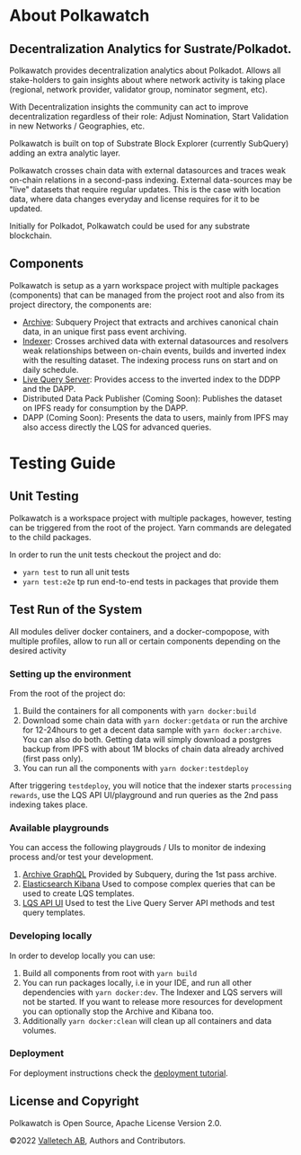 # About Polkawatch

## Decentralization Analytics for Sustrate/Polkadot.

Polkawatch provides decentralization analytics about Polkadot. Allows all stake-holders to gain insights about where network activity is taking place (regional, network provider, validator group, nominator segment, etc).

With Decentralization insights the community can act to improve decentralization regardless of their 
role: Adjust Nomination, Start Validation in new Networks / Geographies, etc.

Polkawatch is built on top of Substrate Block Explorer (currently SubQuery) adding an extra analytic layer.

Polkawatch crosses chain data with external datasources and traces weak on-chain relations in a second-pass indexing. 
External data-sources may be "live" datasets that require regular updates. This is the case with location data, where
data changes everyday and license requires for it to be updated.

Initially for Polkadot, Polkawatch could be used for any substrate blockchain.

## Components

Polkawatch is setup as a yarn workspace project with multiple packages (components) that can be managed from the project 
root and also from its project directory, the components are:

- [Archive](./packages/archive): Subquery Project that extracts and archives canonical chain data, in an unique
first pass event archiving.
- [Indexer](./packages/indexer): Crosses archived data with external datasources and resolvers weak relationships 
between on-chain events, builds and inverted index with the resulting dataset. The indexing process runs on start and on
daily schedule.
- [Live Query Server](./packages/lqs): Provides access to the inverted index to the DDPP and the DAPP.
- Distributed Data Pack Publisher (Coming Soon): Publishes the dataset on IPFS ready for consumption by the DAPP.
- DAPP (Coming Soon): Presents the data to users, mainly from IPFS may also access directly the LQS for advanced queries.

# Testing Guide

## Unit Testing

Polkawatch is a workspace project with multiple packages, however, testing can be triggered from the root of the project.
Yarn commands are delegated to the child packages.

In order to run the unit tests checkout the project and do:

- ```yarn test``` to run all unit tests
- ```yarn test:e2e``` tp run end-to-end tests in packages that provide them

## Test Run of the System

All modules deliver docker containers, and a docker-compopose, with multiple profiles, allow to run all or certain 
components depending on the desired activity

### Setting up the environment

From the root of the project do:

1. Build the containers for all components with ```yarn docker:build```
2. Download some chain data with ``yarn docker:getdata`` or run the archive for 12-24hours to get a decent data sample
with ```yarn docker:archive```. You can also do both. Getting data will simply download a postgres backup from IPFS with about 1M
blocks of chain data already archived (first pass only).
3. You can run all the components with ``yarn docker:testdeploy`` 

After triggering ```testdeploy```, you will notice that the indexer starts ```processing rewards```, use the
LQS API UI/playground and run queries as the 2nd pass indexing takes place.

### Available playgrounds

You can access the following playgrouds / UIs to monitor de indexing process and/or test your development.

1. [Archive GraphQL](http://localhost:3000) Provided by Subquery, during the 1st pass archive.
2. [Elasticsearch Kibana](http://localhost:5601) Used to compose complex queries that can be used to create LQS templates.
3. [LQS API UI](http://localhost:7000/lqs) Used to test the Live Query Server API methods and test query templates.

### Developing locally

In order to develop locally you can use: 

1. Build all components from root with ``yarn build``
2. You can run packages locally, i.e in your IDE, and run all other dependencies with ```yarn docker:dev```. The Indexer and LQS servers
will not be started. If you want to release more resources for development you can optionally stop the Archive and 
Kibana too.
3. Additionally ``yarn docker:clean`` will clean up all containers and data volumes.

### Deployment 

For deployment instructions check the [deployment tutorial](./deploy ). 

## License and Copyright

Polkawatch is Open Source, Apache License Version 2.0. 

©2022 [Valletech AB](https://valletech.eu), Authors and Contributors.
